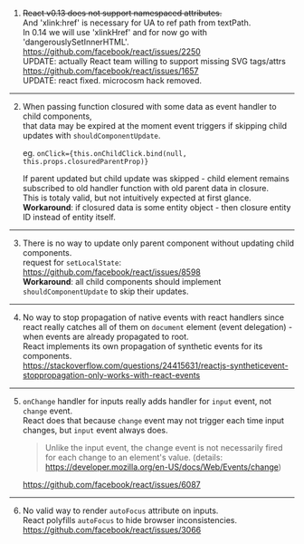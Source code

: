 1. ~~React v0.13 does not support namespaced attributes.~~  
   And 'xlink:href' is necessary for UA to ref path from textPath.  
   In 0.14 we will use 'xlinkHref' and for now go with 'dangerouslySetInnerHTML'.  
   https://github.com/facebook/react/issues/2250  
   UPDATE: actually React team willing to support missing SVG tags/attrs  
   https://github.com/facebook/react/issues/1657  
   UPDATE: react fixed. microcosm hack removed.

---

2. When passing function closured with some data as event handler to child components,  
    that data may be expired at the moment event triggers if skipping child updates with `shouldComponentUpdate`.  

    eg. `onClick={this.onChildClick.bind(null, this.props.closuredParentProp)}`  

    If parent updated but child update was skipped - child element remains subscribed to old handler function with old parent data in closure.  
    This is totaly valid, but not intuitively expected at first glance.  
    __Workaround__: if closured data is some entity object - then closure entity ID instead of entity itself.  

---

3. There is no way to update only parent component without updating child components.  
    request for `setLocalState`: https://github.com/facebook/react/issues/8598  
    __Workaround__: all child components should implement `shouldComponentUpdate` to skip their updates.

---

4. No way to stop propagation of native events with react handlers since react really catches all of them on `document` element (event delegation) - when events are already propagated to root.  
    React implements its own propagation of synthetic events for its components.  
    https://stackoverflow.com/questions/24415631/reactjs-syntheticevent-stoppropagation-only-works-with-react-events

---

5. `onChange` handler for inputs really adds handler for `input` event, not `change` event.  
    React does that because `change` event may not trigger each time input changes, but `input` event always does.  
    > Unlike the input event, the change event is not necessarily fired for each change to an element's value.   (details: https://developer.mozilla.org/en-US/docs/Web/Events/change)  
    
    https://github.com/facebook/react/issues/6087

---

6. No valid way to render `autoFocus` attribute on inputs.  
    React polyfills `autoFocus` to hide browser inconsistencies.  
    https://github.com/facebook/react/issues/3066
